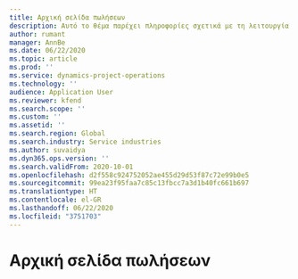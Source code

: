 ```yaml
---
title: Αρχική σελίδα πωλήσεων
description: Αυτό το θέμα παρέχει πληροφορίες σχετικά με τη λειτουργία πωλήσεων στο Dynamics 365 Project Operations.
author: rumant
manager: AnnBe
ms.date: 06/22/2020
ms.topic: article
ms.prod: ''
ms.service: dynamics-project-operations
ms.technology: ''
audience: Application User
ms.reviewer: kfend
ms.search.scope: ''
ms.custom: ''
ms.assetid: ''
ms.search.region: Global
ms.search.industry: Service industries
ms.author: suvaidya
ms.dyn365.ops.version: ''
ms.search.validFrom: 2020-10-01
ms.openlocfilehash: d2f558c924752052ae455d29d53f87c72e99b0e5
ms.sourcegitcommit: 99ea23f95faa7c85c13fbcc7a3d1b40fc661b697
ms.translationtype: HT
ms.contentlocale: el-GR
ms.lasthandoff: 06/22/2020
ms.locfileid: "3751703"
---
```

# <a name="sales-home-page"></a>Αρχική σελίδα πωλήσεων
